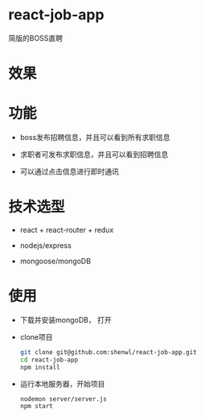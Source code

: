 # react-job-app
  简版的BOSS直聘

# 效果


# 功能

  - boss发布招聘信息，并且可以看到所有求职信息

  - 求职者可发布求职信息，并且可以看到招聘信息

  - 可以通过点击信息进行即时通讯

# 技术选型

- react + react-router + redux

- nodejs/express

- mongoose/mongoDB

# 使用

- 下载并安装mongoDB， 打开

- clone项目
  ```bash
  git clone git@github.com:shenwl/react-job-app.git
  cd react-job-app
  npm install
  ```

- 运行本地服务器，开始项目
  ```bash
  nodemon server/server.js
  npm start
  ```


